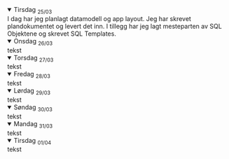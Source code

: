 <details open>
<summary>Tirsdag <sub>25/03</sub></summary>
I dag har jeg planlagt datamodell og app layout. Jeg har skrevet plandokumentet og levert det inn. I tillegg har jeg lagt mesteparten av SQL Objektene og skrevet SQL Templates.
</details>
<details open>
<summary>Onsdag <sub>26/03</sub></summary>
tekst
</details>
<details open>
<summary>Torsdag <sub>27/03</sub></summary>
tekst
</details>
<details open>
<summary>Fredag <sub>28/03</sub></summary>
tekst
</details>
<details open>
<summary>Lørdag <sub>29/03</sub></summary>
tekst
</details>
<details open>
<summary>Søndag <sub>30/03</sub></summary>
tekst
</details>
<details open>
<summary>Mandag <sub>31/03</sub></summary>
tekst
</details>
<details open>
<summary>Tirsdag <sub>01/04</sub></summary>
tekst
</details>